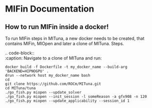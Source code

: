 MIFin Documentation
===================

How to run MIFin inside a docker!
---------------------------------

To run MIFin steps in MITuna, a new docker needs to be created, that contains MIFin, MIOpen
and later a clone of MITuna.
Steps.

.. code-block::  
  :caption: Navigate to a clone of MITuna and run:

    docker build -f Dockerfile -t my_docker_name --build-arg 'BACKEND=HIPNOGPU' .  
    drun --network host my_docker_name bash  
    cd  
    git clone https://github.com/ROCm/MITuna.git  
    cd MITuna/tuna  
    ./go_fish.py miopen --update_solver  
    ./go_fish.py miopen --init_session -l someReason -a gfx908 -n 120  
    ./go_fish.py miopen --update_applicability --session_id 1  

